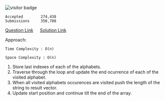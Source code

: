 ![visitor badge](https://visitor-badge.glitch.me/badge?page_id=yvrakesh.Leetcode-0763)

    Accepted        274,438
    Submissions     350,708

[Question Link](https://leetcode.com/problems/partition-labels/)   &emsp; [Solution Link](https://github.com/yvrakesh/Leetcode/blob/main/code/0763-Partition-Labels/sol.cpp)

Approach:

    Time Complexity : O(n)
    
    Space Complexity : O(n)

1. Store last indexes of each of the alphabets.
2. Traverse through the loop and update the end ocurrence of each of the visited alphabet.
3. When all visited alphabets occurences are visited push the length of the string to result vector.
4. Update start position and continue till the end of the array.
